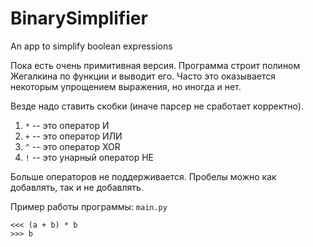 # BinarySimplifier
An app to simplify boolean expressions

Пока есть очень примитивная версия. Программа строит полином Жегалкина по функции и выводит его.
Часто это оказывается некоторым упрощением выражения, но иногда и нет.

Везде надо ставить скобки (иначе парсер не сработает корректно).
  1. `*` -- это оператор И
  2. `+` -- это оператор ИЛИ
  3. `^` -- это оператор XOR
  4. `!` -- это унарный оператор НЕ

Больше операторов не поддерживается. Пробелы можно как добавлять, так и не добавлять.

Пример работы программы:
`main.py`

```
<<< (a + b) * b
>>> b
```
